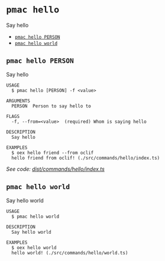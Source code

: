 `pmac hello`
============

Say hello

* [`pmac hello PERSON`](#pmac-hello-person)
* [`pmac hello world`](#pmac-hello-world)

## `pmac hello PERSON`

Say hello

```
USAGE
  $ pmac hello [PERSON] -f <value>

ARGUMENTS
  PERSON  Person to say hello to

FLAGS
  -f, --from=<value>  (required) Whom is saying hello

DESCRIPTION
  Say hello

EXAMPLES
  $ oex hello friend --from oclif
  hello friend from oclif! (./src/commands/hello/index.ts)
```

_See code: [dist/commands/hello/index.ts](https://github.com/postman-as-code/pmac/blob/v0.0.3/dist/commands/hello/index.ts)_

## `pmac hello world`

Say hello world

```
USAGE
  $ pmac hello world

DESCRIPTION
  Say hello world

EXAMPLES
  $ oex hello world
  hello world! (./src/commands/hello/world.ts)
```
